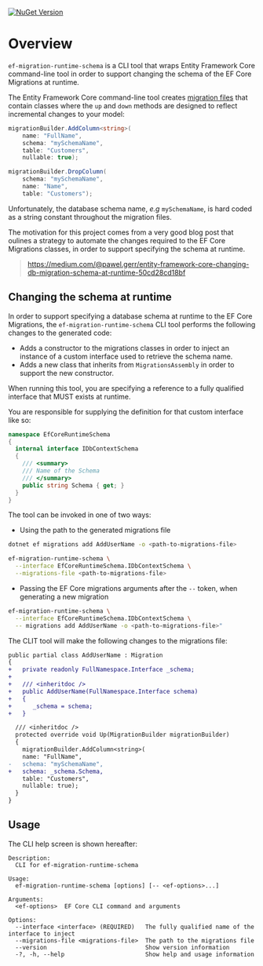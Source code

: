 [![NuGet Version](https://img.shields.io/nuget/v/ef-migration-runtime-schema)](https://www.nuget.org/packages/ef-migration-runtime-schema)

# Overview

`ef-migration-runtime-schema` is a CLI tool that wraps Entity Framework Core command-line tool in order to support changing the schema of the EF Core Migrations at runtime.

The Entity Framework Core command-line tool creates [migration files](https://learn.microsoft.com/en-us/ef/core/managing-schemas/migrations/managing?tabs=dotnet-core-cli#add-a-migration) that contain classes where the `up` and `down` methods are designed to reflect incremental changes to your model:

```c#
migrationBuilder.AddColumn<string>(
    name: "FullName",
    schema: "mySchemaName",
    table: "Customers",
    nullable: true);

migrationBuilder.DropColumn(
    schema: "mySchemaName",
    name: "Name",
    table: "Customers");
```

Unfortunately, the database schema name, _e.g_ `mySchemaName`, is hard coded as a string constant throughout the migration files.

The motivation for this project comes from a very good blog post that oulines a strategy to automate the changes required to the EF Core Migrations classes, in order to support specifying the schema at runtime.

> https://medium.com/@pawel.gerr/entity-framework-core-changing-db-migration-schema-at-runtime-50cd28cd18bf

## Changing the schema at runtime

In order to support specifying a database schema at runtime to the EF Core Migrations, the `ef-migration-runtime-schema` CLI tool performs the following changes to the generated code:

- Adds a constructor to the migrations classes in order to inject an instance of a custom interface used to retrieve the schema name.
- Adds a new class that inherits from `MigrationsAssembly` in order to support the new constructor.

When running this tool, you are specifying a reference to a fully qualified interface that MUST exists at runtime.

You are responsible for supplying the definition for that custom interface like so:

```c#
namespace EfCoreRuntimeSchema
{
  internal interface IDbContextSchema 
  {
    /// <summary>
    /// Name of the Schema
    /// </summary>
    public string Schema { get; }
  }
}
```

The tool can be invoked in one of two ways:

- Using the path to the generated migrations file

```bash
dotnet ef migrations add AddUserName -o <path-to-migrations-file>

ef-migration-runtime-schema \
  --interface EfCoreRuntimeSchema.IDbContextSchema \
  --migrations-file <path-to-migrations-file>
```

- Passing the EF Core migrations arguments after the `--` token, when generating a new migration

```bash
ef-migration-runtime-schema \
  --interface EfCoreRuntimeSchema.IDbContextSchema \
  -- migrations add AddUserName -o <path-to-migrations-file>"
```

The CLIT tool will make the following changes to the migrations file:

```patch
public partial class AddUserName : Migration
{
+   private readonly FullNamespace.Interface _schema;
+
+   /// <inheritdoc />
+   public AddUserName(FullNamespace.Interface schema)
+   {
+      _schema = schema;
+   }

  /// <inheritdoc />
  protected override void Up(MigrationBuilder migrationBuilder)
  {
    migrationBuilder.AddColumn<string>(
    name: "FullName",
-   schema: "mySchemaName",
+   schema: _schema.Schema,
    table: "Customers",
    nullable: true);
  }
}
```

## Usage

The CLI help screen is shown hereafter:

```
Description:
  CLI for ef-migration-runtime-schema

Usage:
  ef-migration-runtime-schema [options] [-- <ef-options>...]

Arguments:
  <ef-options>  EF Core CLI command and arguments

Options:
  --interface <interface> (REQUIRED)   The fully qualified name of the interface to inject
  --migrations-file <migrations-file>  The path to the migrations file
  --version                            Show version information
  -?, -h, --help                       Show help and usage information
  ```